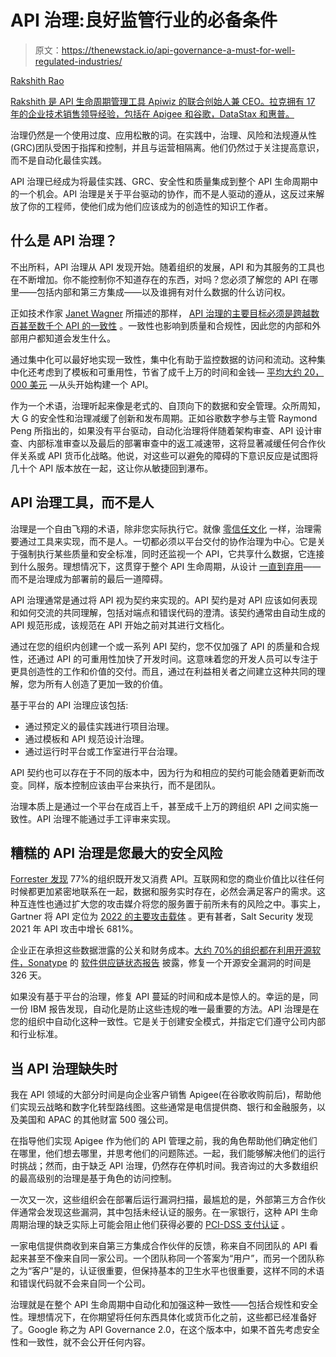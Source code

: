 # API 治理:良好监管行业的必备条件

> 原文：<https://thenewstack.io/api-governance-a-must-for-well-regulated-industries/>

[](https://www.linkedin.com/in/rakshithgrao/)

[Rakshith Rao](https://www.linkedin.com/in/rakshithgrao/)

[Rakshith 是 API 生命周期管理工具 Apiwiz 的联合创始人兼 CEO。拉克拥有 17 年的企业技术销售领导经验，包括在 Apigee 和谷歌，DataStax 和惠普。](https://www.linkedin.com/in/rakshithgrao/)

[](https://www.linkedin.com/in/rakshithgrao/)[](https://www.linkedin.com/in/rakshithgrao/)

治理仍然是一个使用过度、应用松散的词。在实践中，治理、风险和法规遵从性(GRC)团队受困于指挥和控制，并且与运营相隔离。他们仍然过于关注提高意识，而不是自动化最佳实践。

API 治理已经成为将最佳实践、GRC、安全性和质量集成到整个 API 生命周期中的一个机会。API 治理是关于平台驱动的协作，而不是人驱动的遵从，这反过来解放了你的工程师，使他们成为他们应该成为的创造性的知识工作者。

## 什么是 API 治理？

不出所料，API 治理从 API 发现开始。随着组织的发展，API 和为其服务的工具也在不断增加。你不能控制你不知道存在的东西，对吗？您必须了解您的 API 在哪里——包括内部和第三方集成——以及谁拥有对什么数据的什么访问权。

正如技术作家 [Janet Wagner](https://www.linkedin.com/in/jwagner-b2b-technology-writer/) 所描述的那样， [API 治理的主要目标必须是跨越数百甚至数千个 API 的一致性](https://swagger.io/resources/articles/best-practices-in-api-governance/) 。一致性也影响到质量和合规性，因此您的内部和外部用户都知道会发生什么。

通过集中化可以最好地实现一致性，集中化有助于监控数据的访问和流动。这种集中化还考虑到了模板和可重用性，节省了成千上万的时间和金钱— [平均大约 20，000 美元](https://medium.com/yourapi/how-much-does-it-cost-to-build-an-api-925b1bf90da9) —从头开始构建一个 API。

作为一个术语，治理听起来像是老式的、自顶向下的数据和安全管理。众所周知，大 G 的安全性和治理减缓了创新和发布周期。正如谷歌数字参与主管 Raymond Peng 所指出的，如果没有平台驱动，自动化治理将伴随着[](https://www.youtube.com/watch?v=LKZW8KeqCok&ab_channel=GoogleCloudTech)架构审查、API 设计审查、内部标准审查以及最后的部署审查中的返工减速带，这将显著减缓任何合作伙伴关系或 API 货币化战略。他说，对这些可以避免的障碍的下意识反应是试图将几十个 API 版本放在一起，这让你从敏捷回到瀑布。

## API 治理工具，而不是人

治理是一个自由飞翔的术语，除非您实际执行它。就像 [零信任文化](https://thenewstack.io/how-to-build-a-zero-trust-culture/) 一样，治理需要通过工具来实现，而不是人。一切都必须以平台交付的协作治理为中心。它是关于强制执行某些质量和安全标准，同时还监视一个 API，它共享什么数据，它连接到什么服务。理想情况下，这贯穿于整个 API 生命周期，从设计 [一直到弃用](https://thenewstack.io/day-software-dies/)——而不是治理成为部署前的最后一道障碍。

API 治理通常是通过将 API 视为契约来实现的。API 契约是对 API 应该如何表现和如何交流的共同理解，包括对端点和错误代码的澄清。该契约通常由自动生成的 API 规范形成，该规范在 API 开始之前对其进行文档化。

通过在您的组织内创建一个或一系列 API 契约，您不仅加强了 API 的质量和合规性，还通过 API 的可重用性加快了开发时间。这意味着您的开发人员可以专注于更具创造性的工作和价值的交付。而且，通过在利益相关者之间建立这种共同的理解，您为所有人创造了更加一致的价值。

基于平台的 API 治理应该包括:

*   通过预定义的最佳实践进行项目治理。
*   通过模板和 API 规范设计治理。
*   通过运行时平台或工作室进行平台治理。

API 契约也可以存在于不同的版本中，因为行为和相应的契约可能会随着更新而改变。同样，版本控制应该由平台来执行，而不是团队。

治理本质上是通过一个平台在成百上千，甚至成千上万的跨组织 API 之间实施一致性。API 治理不能通过手工评审来实现。

## 糟糕的 API 治理是您最大的安全风险

[Forrester 发现](https://smartbear.com/resources/ebooks/the-state-of-api-2020-report/) 77%的组织既开发又消费 API。互联网和您的商业价值比以往任何时候都更加紧密地联系在一起，数据和服务实时存在，必然会满足客户的需求。这种互连性也通过扩大您的攻击媒介将您的服务置于前所未有的风险之中。事实上，Gartner 将 API 定位为 [2022 的主要攻击载体](https://www.gartner.com/en/webinars/4002323/api-security-protect-your-apis-from-attacks-and-data-breaches%23:~:text=Gartner%2520predicts%2520that%2520by%25202022,a%2520wide%2520range%2520of%2520organizations) 。更有甚者，Salt Security 发现 2021 年 API 攻击中[](https://venturebeat.com/2022/03/03/report-681-increase-in-api-attacks-for-customers-in-2021/)增长 681%。

企业正在承担这些数据泄露的公关和财务成本。[大约 70%的组织都在利用开源软件，Sonatype](https://www.ibm.com/uk-en/security/data-breach) 的 [软件供应链状态报告](https://thenewstack.io/open-source-developers-are-securitys-new-front-line/) 披露，修复一个开源安全漏洞的时间是 326 天。

如果没有基于平台的治理，修复 API 蔓延的时间和成本是惊人的。幸运的是，同一份 IBM 报告发现，自动化是防止这些违规的唯一最重要的方法。API 治理是在您的组织中自动化这种一致性。它是关于创建安全模式，并指定它们遵守公司内部和行业标准。

## 当 API 治理缺失时

我在 API 领域的大部分时间是向企业客户销售 Apigee(在谷歌收购前后)，帮助他们实现云战略和数字化转型路线图。这些通常是电信提供商、银行和金融服务，以及美国和 APAC 的其他财富 500 强公司。

在指导他们实现 Apigee 作为他们的 API 管理之前，我的角色帮助他们确定他们在哪里，他们想去哪里，并思考他们的问题陈述。一起，我们能够解决他们的运行时挑战；然而，由于缺乏 API 治理，仍然存在停机时间。我咨询过的大多数组织的最高级别的治理是基于角色的访问控制。

一次又一次，这些组织会在部署后运行漏洞扫描，最尴尬的是，外部第三方合作伙伴通常会发现这些漏洞，其中包括未经认证的服务。在一家银行，这种 API 生命周期治理的缺乏实际上可能会阻止他们获得必要的 [PCI-DSS 支付认证](https://www.pcisecuritystandards.org/pci_security/maintaining_payment_security) 。

一家电信提供商收到来自第三方集成合作伙伴的反馈，称来自不同团队的 API 看起来甚至不像来自同一家公司。一个团队称同一个答案为“用户”，而另一个团队称之为“客户”是的，认证很重要，但保持基本的卫生水平也很重要，这样不同的术语和错误代码就不会来自同一个公司。

治理就是在整个 API 生命周期中自动化和加强这种一致性——包括合规性和安全性。理想情况下，在你期望将任何东西具体化或货币化之前，这些都已经准备好了。Google 称之为 API Governance 2.0，在这个版本中，如果不首先考虑安全性和一致性，就不会公开任何内容。

<svg xmlns:xlink="http://www.w3.org/1999/xlink" viewBox="0 0 68 31" version="1.1"><title>Group</title> <desc>Created with Sketch.</desc></svg>